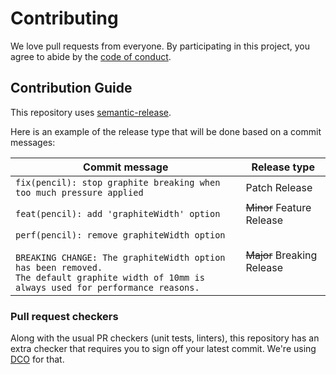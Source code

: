 # Contributing

We love pull requests from everyone. By participating in this project, you
agree to abide by the [code of conduct](CODE_OF_CONDUCT.md).

## Contribution Guide

This repository uses [semantic-release](https://github.com/semantic-release/semantic-release).

Here is an example of the release type that will be done based on a commit messages:

| Commit message                                                                                                                                                                                   | Release type               |
| ------------------------------------------------------------------------------------------------------------------------------------------------------------------------------------------------ | -------------------------- |
| `fix(pencil): stop graphite breaking when too much pressure applied`                                                                                                                             | Patch Release              |
| `feat(pencil): add 'graphiteWidth' option`                                                                                                                                                       | ~~Minor~~ Feature Release  |
| `perf(pencil): remove graphiteWidth option`<br><br>`BREAKING CHANGE: The graphiteWidth option has been removed.`<br>`The default graphite width of 10mm is always used for performance reasons.` | ~~Major~~ Breaking Release |

### Pull request checkers

Along with the usual PR checkers (unit tests, linters), this repository has an extra checker that requires you to sign off your latest commit. We're using [DCO](https://probot.github.io/apps/dco/) for that.
